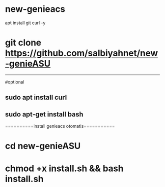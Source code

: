 # new-genieacs
apt install git curl -y

# git clone https://github.com/salbiyahnet/new-genieASU
---------------------
#optional

sudo apt install curl
---------------------
sudo apt-get install bash
---------------------
==========install genieacs otomatis===========

# cd new-genieASU

# chmod +x install.sh && bash install.sh

